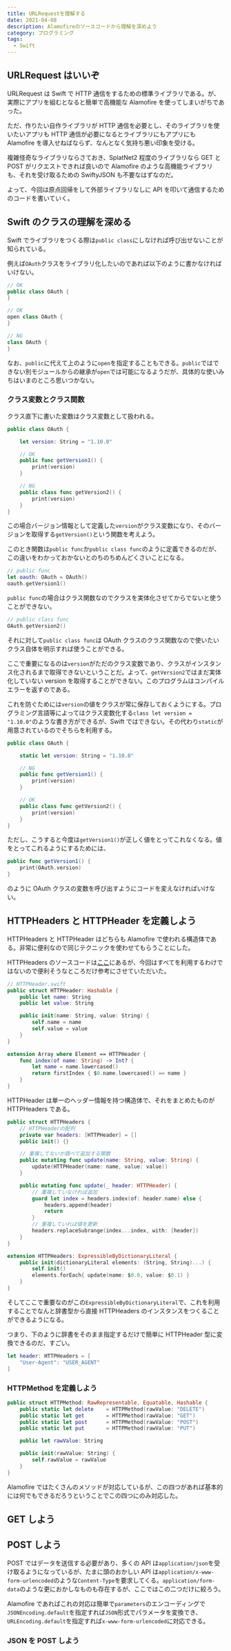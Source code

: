 ```yaml
---
title: URLRequestを理解する
date: 2021-04-08
description: Alamofireのソースコードから理解を深めよう
category: プログラミング
tags:
  - Swift
---
```


## URLRequest はいいぞ

URLRequest は Swift で HTTP 通信をするための標準ライブラリである。が、実際にアプリを組むとなると簡単で高機能な Alamofire を使ってしまいがちであった。

ただ、作りたい自作ライブラリが HTTP 通信を必要とし、そのライブラリを使いたいアプリも HTTP 通信が必要になるとライブラリにもアプリにも Alamofire を導入せねばならず、なんとなく気持ち悪い印象を受ける。

複雑怪奇なライブラリならさておき、SplatNet2 程度のライブラリなら GET と POST がリクエストできれば良いので Alamofire のような高機能ライブラリも、それを受け取るための SwiftyJSON も不要なはずなのだ。

よって、今回は原点回帰をして外部ライブラリなしに API を叩いて通信するためのコードを書いていく。

## Swift のクラスの理解を深める

Swift でライブラリをつくる際は`public class`にしなければ呼び出せないことが知られている。

例えば`OAuth`クラスをライブラリ化したいのであれば以下のように書かなければいけない。

```swift
// OK
public class OAuth {
}

// OK
open class OAuth {
}

// NG
class OAuth {
}
```

なお、`public`に代えて上のように`open`を指定することもできる。`public`ではできない別モジュールからの継承が`open`では可能になるようだが、具体的な使いみちはいまのところ思いつかない。

### クラス変数とクラス関数

クラス直下に書いた変数はクラス変数として扱われる。

```swift
public class OAuth {

    let version: String = "1.10.0"

    // OK
    public func getVersion1() {
        print(version)
    }

    // NG
    public class func getVersion2() {
        print(version)
    }
}
```

この場合バージョン情報として定義した`version`がクラス変数になり、そのバージョンを取得する`getVersion()`という関数を考えよう。

このとき関数は`public func`か`public class func`のように定義できるのだが、この違いをわかっておかないとのちのちめんどくさいことになる。

```swift
// public func
let oauth: OAuth = OAuth()
oauth.getVersion1()
```

`public func`の場合はクラス関数なのでクラスを実体化させてからでないと使うことができない。

```swift
// public class func
OAuth.getVersion2()
```

それに対して`public class func`は OAuth クラスのクラス関数なので使いたいクラス自体を明示すれば使うことができる。

ここで重要になるのは`version`がただのクラス変数であり、クラスがインスタンス化されるまで取得できないということだ。よって、`getVersion2`ではまだ実体化していない version を取得することができない。このプログラムはコンパイルエラーを返すのである。

これを防ぐためには`version`の値をクラスが常に保存しておくようにする。プログラミング言語等によってはクラス変数化する`class let version = "1.10.0"`のような書き方ができるが、Swift ではできない。その代わり`static`が用意されているのでそちらを利用する。

```swift
public class OAuth {

    static let version: String = "1.10.0"

    // NG
    public func getVersion1() {
        print(version)
    }

    // OK
    public class func getVersion2() {
        print(version)
    }
}
```

ただし、こうすると今度は`getVersion1()`が正しく値をとってこれなくなる。値をとってこれるようにするためには、

```swift
public func getVersion1() {
    print(OAuth.version)
}
```

のように OAuth クラスの変数を呼び出すようにコードを変えなければいけない。

## HTTPHeaders と HTTPHeader を定義しよう

HTTPHeaders と HTTPHeader はどちらも Alamofire で使われる構造体である。非常に便利なので同じテクニックを使わせてもらうことにした。

HTTPHeaders のソースコードは[ここ](https://github.com/Alamofire/Alamofire/blob/097e1f03166d49b31f824507fb85ad843b14fc13/Source/HTTPHeaders.swift)にあるが、今回はすべてを利用するわけではないので便利そうなところだけ参考にさせていただいた。

```swift
// HTTPHeader.swift
public struct HTTPHeader: Hashable {
    public let name: String
    public let value: String

    public init(name: String, value: String) {
        self.name = name
        self.value = value
    }
}

extension Array where Element == HTTPHeader {
    func index(of name: String) -> Int? {
        let name = name.lowercased()
        return firstIndex { $0.name.lowercased() == name }
    }
}
```

HTTPHeader は単一のヘッダー情報を持つ構造体で、それをまとめたものが HTTPHeaders である。

```swift
public struct HTTPHeaders {
    // HTTPHeaderの配列
    private var headers: [HTTPHeader] = []
    public init() {}

    // 重複してないか調べて追加する関数
    public mutating func update(name: String, value: String) {
        update(HTTPHeader(name: name, value: value))
    }

    public mutating func update(_ header: HTTPHeader) {
        // 重複していなければ追加
        guard let index = headers.index(of: header.name) else {
            headers.append(header)
            return
        }
        // 重複していれば値を更新
        headers.replaceSubrange(index...index, with: [header])
    }
}

extension HTTPHeaders: ExpressibleByDictionaryLiteral {
    public init(dictionaryLiteral elements: (String, String)...) {
        self.init()
        elements.forEach{ update(name: $0.0, value: $0.1) }
    }
}
```

そしてここで重要なのがこの`ExpressibleByDictionaryLiteral`で、これを利用することでなんと辞書型から直接 HTTPHeaders のインスタンスをつくることができるようになる。

つまり、下のように辞書をそのまま指定するだけで簡単に HTTPHeader 型に変換できるのだ、すごい。

```swift
let header: HTTPHeaders = [
    "User-Agent": "USER_AGENT"
]
```

### HTTPMethod を定義しよう

```swift
public struct HTTPMethod: RawRepresentable, Equatable, Hashable {
    public static let delete    = HTTPMethod(rawValue: "DELETE")
    public static let get       = HTTPMethod(rawValue: "GET")
    public static let post      = HTTPMethod(rawValue: "POST")
    public static let put       = HTTPMethod(rawValue: "PUT")

    public let rawValue: String

    public init(rawValue: String) {
        self.rawValue = rawValue
    }
}
```

Alamofire ではたくさんのメソッドが対応しているが、この四つがあれば基本的には何でもできるだろうということでこの四つにのみ対応した。

## GET しよう

## POST しよう

POST ではデータを送信する必要があり、多くの API は`application/json`を受け取るようになっているが、たまに頭のおかしい API は`application/x-www-form-urlencoded`のような`Content-Type`を要求してくる。`application/form-data`のような更におかしなものも存在するが、ここではこの二つだけに絞ろう。

Alamofire であればこれの対応は簡単で`parameters`のエンコーディングで`JSONEncoding.default`を指定すれば`JSON`形式でパラメータを変換でき、`URLEncoding.default`を指定すれば`x-www-form-urlencoded`に対応できる。

### JSON を POST しよう

```swift

```
